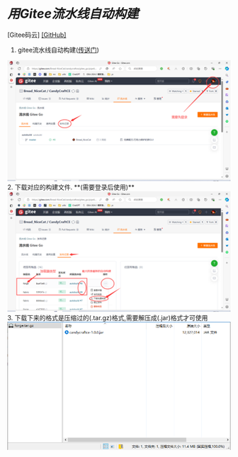 # *用Gitee流水线自动构建*

[Gitee码云] [[GitHub]](autobuild_github.md)
1. gitee流水线自动构建([传送门](https://gitee.com/Bread-NiceCat/candycraftce/gitee_go/pipelines))
<img src="/.docs/pics/autobuild/gitee0.png" alt="img0">
2. 下载对应的构建文件. **(需要登录后使用)**
<img src="/.docs/pics/autobuild/gitee1.png" alt="img1">
3. 下载下来的格式是压缩过的(.tar.gz)格式,需要解压成(.jar)格式才可使用
<img src="/.docs/pics/autobuild/gitee2.png" alt="img2">